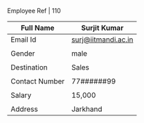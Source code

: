 
Employee Ref	|			110




|   Full Name   | Surjit Kumar      |
|---------------|-------------------|  
|    Email Id   |surj@iitmandi.ac.in|
|               |                   |
|    Gender     |male               |
|               |                   |
|  Destination  |Sales              |
|               |                   |
|Contact Number |77######99         |
|               |                   |
|  Salary       |15,000             |
|               |                   |
| Address       |Jarkhand           |